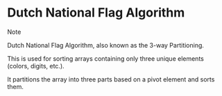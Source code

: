 # Dutch National Flag Algorithm
> [!NOTE]
> Dutch National Flag Algorithm, also known as the 3-way Partitioning.
> 
> This is used for sorting arrays containing only three unique elements (colors, digits, etc.). 
> 
> It partitions the array into three parts based on a pivot element and sorts them.
